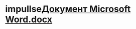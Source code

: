 # impullse[Документ Microsoft Word.docx](https://github.com/igorexa2305/impullse/files/11188849/Microsoft.Word.docx)

